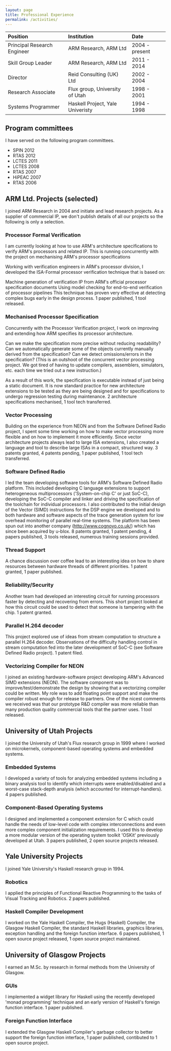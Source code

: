 ```yaml
---
layout: page
title: Professional Experience
permalink: /activities/
---
```


| **Position**                | **Institution**                  | **Date**       |
| :-------------------------- | :------------------------------- | :------------- |
| Principal Research Engineer | ARM Research, ARM Ltd            | 2004 - present |
| Skill Group Leader          | ARM Research, ARM Ltd            | 2011 - 2014    |
| Director                    | Reid Consulting (UK) Ltd         | 2002 - 2004    |
| Research Associate          | Flux group, University of Utah   | 1998 - 2001    |
| Systems Programmer          | Haskell Project, Yale Univeristy | 1994 - 1998    |


## Program committees

I have served on the following program committees.

- SPIN 2012
- RTAS 2012
- LCTES 2011
- LCTES 2008
- RTAS 2007
- HiPEAC 2007
- RTAS 2006

## ARM Ltd. Projects (selected)

I joined ARM Research in 2004 and initiate and lead research projects.  As
a supplier of commercial IP, we don't publish details of all our projects so
the following is only a selection.


### Processor Formal Verification

I am currently looking at how to use ARM's architecture specifications to
verify ARM's processors and related IP.  This is running concurrently with the
project on mechanising ARM's processor specifications

Working with verification engineers in ARM's processor division, I developed
the ISA-Formal processor verification technique that is based on:

Machine generation of verification IP from ARM's official processor
specification documents
Using model checking for end-to-end verification of processor pipelines
This technique has proven very effective at detecting complex bugs early in the
design process.
1 paper published, 1 tool released.


### Mechanised Processor Specification

Concurrently with the Processor Verification project, I work on improving and
extending how ARM specifies its processor architecture.

Can we make the specification more precise without reducing readability?
Can we automatically generate some of the objects currently manually derived
from the specification?
Can we detect omissions/errors in the specification?
(This is an outshoot of the concurrent vector processing project. We got tired
of having to update compilers, assemblers, simulators, etc. each time we tried
out a new instruction.)

As a result of this work, the specification is executable instead of just being
a static document.  It is now standard practice for new architecture extensions
to be tested as they are being designed and for specifications to undergo
regression testing during maintenance.
2 architecture specifications mechanised, 1 tool tech transferred.


### Vector Processing

Building on the experience from NEON and from the Software Defined Radio
project, I spent some time working on how to make vector processing more
flexible and on how to implement it more efficiently.
Since vector architecture projects always lead to large ISA extensions, I also
created a language and tool to describe large ISAs in a compact, structured
way.
3 patents granted, 4 patents pending, 1 paper published, 1 tool tech
transferred.


### Software Defined Radio

I led the team developing software tools for ARM's Software Defined Radio
platform. This included developing C language extensions to support
heterogeneous multiprocessors ('System-on-chip C' or just SoC-C), developing
the SoC-C compiler and linker and driving the specification of the toolchain
for individual processors. I also contributed to the initial design of the
Vector (SIMD) instructions for the DSP engine we developed and to both hardware
and software aspects of the trace generation system for low overhead monitoring
of parallel real-time systems. The platform has been spun out into another
company (http://www.cognovo.co.uk/) which has since been acquired by u-blox.
8 patents granted, 1 patent pending, 4 papers published, 3 tools released,
numerous training sessions provided.


### Thread Support

A chance discussion over coffee lead to an interesting idea on how to share
resources between hardware threads of different priorities. 
1 patent granted, 1 paper published.


### Reliability/Security

Another team had developed an interesting circuit for running processors faster
by detecting and recovering from errors. This short project looked at how this
circuit could be used to detect that someone is tampering with the chip. 
1 patent granted.


### Parallel H.264 decoder

This project explored use of ideas from stream computation to structure
a parallel H.264 decoder. Observations of the difficulty handling control in
stream computation fed into the later development of SoC-C (see Software
Defined Radio project).
1 patent filed.


### Vectorizing Compiler for NEON

I joined an existing hardware-software project developing ARM's Advanced SIMD
extensions (NEON). The software component was to improve/test/demonstrate the
design by showing that a vectorizing compiler could be written. My role was to
add floating point support and make the compiler robust enough for release to
partners. One of the nicest comments we received was that our prototype R&D
compiler was more reliable than many production quality commercial tools that
the partner uses.
1 tool released.

## University of Utah Projects

I joined the University of Utah's Flux research group in 1999 where I worked on
microkernels, component-based operating systems and embedded systems.

### Embedded Systems

I developed a variety of tools for analyzing embedded systems including
a binary analysis tool to identify which interrupts were enabled/disabled and
a worst-case stack-depth analysis (which accounted for interrupt-handlers).
4 papers published.

### Component-Based Operating Systems

I designed and implemented a component extension for C which could handle the
needs of low-level code with complex interconnections and even more complex
component initialization requirements. I used this to develop a more modular
version of the operating system toolkit 'OSKit' previously developed at Utah.
3 papers published, 2 open source projects released.

## Yale University Projects

I joined Yale University's Haskell research group in 1994.

### Robotics

I applied the principles of Functional Reactive Programming to the tasks of
Visual Tracking and Robotics.
2 papers published.

### Haskell Compiler Development

I worked on the Yale Haskell Compiler, the Hugs (Haskell) Compiler, the Glasgow
Haskell Compiler, the standard Haskell libraries, graphics libraries, exception
handling and the foreign function interface.
6 papers published, 1 open source project released, 1 open source project
maintained.

## University of Glasgow Projects

I earned an M.Sc. by research in formal methods from the University of Glasgow.

### GUIs

I implemented a widget library for Haskell using the recently developed 'monad
programming' technique and an early version of Haskell's foreign function
interface.
1 paper published.

### Foreign Function Interface

I extended the Glasgow Haskell Compiler's garbage collector to better support
the foreign function interface,
1 paper published, contibuted to 1 open source project.

